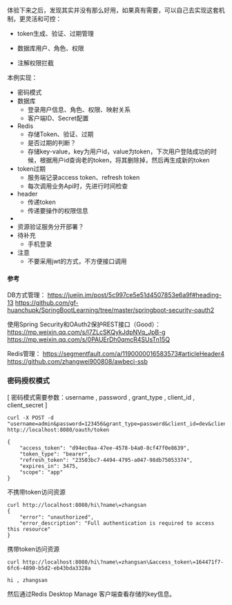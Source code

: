 体验下来之后，发现其实并没有那么好用，如果真有需要，可以自己去实现这套机制，更灵活和可控：

- token生成、验证、过期管理

- 数据库用户、角色、权限

- 注解权限拦截

  


本例实现：

- 密码模式
- 数据库
  - 登录用户信息、角色、权限、映射关系
  - 客户端ID、Secret配置
- Redis
  - 存储Token、验证、过期
  - 是否过期的判断？
  - 存储key-value，key为用户id，value为token，下次用户登陆成功的时候，根据用户id查询老的token，将其删除掉，然后再生成新的token
- token过期
  - 服务端记录access token、refresh token
  - 每次调用业务Api时，先进行时间检查
- header
  - 传递token
  - 传递要操作的权限信息
- 
- 资源验证服务分开部署？
- 待补充
  - 手机登录
- 注意
  - 不要采用jwt的方式，不方便接口调用

#### 参考

DB方式管理：
https://juejin.im/post/5c997ce5e51d4507853e6a9f#heading-13 
https://github.com/gf-huanchupk/SpringBootLearning/tree/master/springboot-security-oauth2

使用Spring Security和OAuth2保护REST接口（Good）：
https://mp.weixin.qq.com/s/l7ZLcSKQykJdpNVq_JpB-g
https://mp.weixin.qq.com/s/0PAUErDh0qmcR4SUsTn15Q

Redis管理：
https://segmentfault.com/a/1190000016583573#articleHeader4
https://github.com/zhangwei900808/awbeci-ssb

### 密码授权模式 

[ 密码模式需要参数：username , password , grant_type , client_id , client_secret ]

```
curl -X POST -d "username=admin&password=123456&grant_type=password&client_id=dev&client_secret=dev" http://localhost:8080/oauth/token

{
	"access_token": "d94ec0aa-47ee-4578-b4a0-8cf47f0e8639",
	"token_type": "bearer",
	"refresh_token": "23503bc7-4494-4795-a047-98db75053374",
	"expires_in": 3475,
	"scope": "app"
}
```

不携带token访问资源

```
curl http://localhost:8080/hi\?name\=zhangsan
{
	"error": "unauthorized",
	"error_description": "Full authentication is required to access this resource"
}
```

携带token访问资源

```
curl http://localhost:8080/hi\?name\=zhangsan\&access_token\=164471f7-6fc6-4890-b5d2-eb43bda3328a

hi , zhangsan
```

然后通过Redis Desktop Manage 客户端查看存储的key信息。

